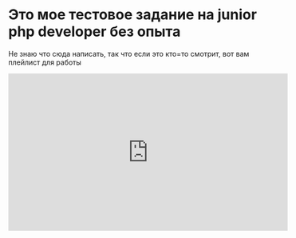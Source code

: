 <h1>Это мое тестовое задание на junior php developer без опыта</h1>
<p>Не знаю что сюда написать, так что если это кто=то смотрит, вот вам плейлист для работы</p>
<iframe width="560" height="315" src="https://www.youtube.com/embed/abhxCsVp8BU?si=2BS6qyExVBbzTRVc" title="YouTube video player" frameborder="0" allow="accelerometer; autoplay; clipboard-write; encrypted-media; gyroscope; picture-in-picture; web-share" allowfullscreen></iframe>
